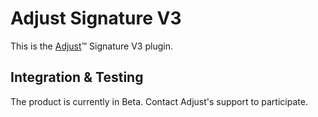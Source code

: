 # Adjust Signature V3

This is the [Adjust](https://adjust.com)™ Signature V3 plugin.

## Integration & Testing

The product is currently in Beta. Contact Adjust's support to participate.
